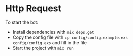 # Http Request

To start the bot:

- Install dependencies with `mix deps.get`
- Copy the config file with `cp config/config.example.exs config/config.exs` and fill in the file
- Start the project with `mix run`
